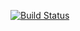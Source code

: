 [![Build Status](https://app.travis-ci.com/bourgiworks/Bage.svg?branch=main)](https://app.travis-ci.com/bourgiworks/Bage)